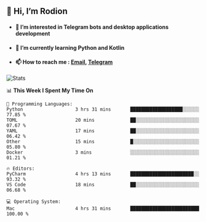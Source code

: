 ## 👋 Hi, I’m Rodion
- #### 👀 I’m interested in Telegram bots and desktop applications development
- #### 🌱 I’m currently learning Python and Kotlin
- #### 📫 How to reach me : [Email](mailto:me@lavn.ml), [Telegram](https://t.me/rodion_gudz)

![Stats](https://github-readme-stats.vercel.app/api?username=rodion-gudz&show_icons=true&theme=github_dark&hide_border=true&hide=issues&count_private=true&layout=compact)


<!--START_SECTION:waka-->
📊 **This Week I Spent My Time On** 

```text
💬 Programming Languages: 
Python                   3 hrs 31 mins       ███████████████████░░░░░░   77.85 % 
TOML                     20 mins             ██░░░░░░░░░░░░░░░░░░░░░░░   07.67 % 
YAML                     17 mins             ██░░░░░░░░░░░░░░░░░░░░░░░   06.42 % 
Other                    15 mins             █░░░░░░░░░░░░░░░░░░░░░░░░   05.80 % 
Docker                   3 mins              ░░░░░░░░░░░░░░░░░░░░░░░░░   01.21 % 

🔥 Editors: 
PyCharm                  4 hrs 13 mins       ███████████████████████░░   93.32 % 
VS Code                  18 mins             ██░░░░░░░░░░░░░░░░░░░░░░░   06.68 % 

💻 Operating System: 
Mac                      4 hrs 31 mins       █████████████████████████   100.00 % 
```


<!--END_SECTION:waka-->
